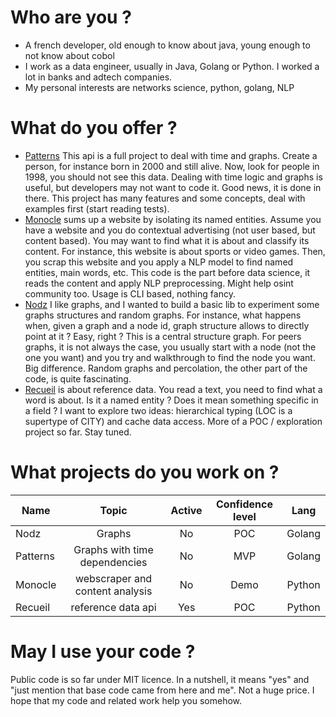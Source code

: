 # Who are you ? 

* A french developer, old enough to know about java, young enough to not know about cobol
* I work as a data engineer, usually in Java, Golang or Python. I worked a lot in banks and adtech companies.
* My personal interests are networks science, python, golang, NLP

# What do you offer ? 

* [Patterns](https://github.com/zefrenchwan/patterns) This api is a full project to deal with time and graphs. Create a person, for instance born in 2000 and still alive. Now, look for people in 1998, you should not see this data. Dealing with time logic and graphs is useful, but developers may not want to code it. Good news, it is done in there. This project has many features and some concepts, deal with examples first (start reading tests). 
* [Monocle](https://github.com/zefrenchwan/monocle) sums up a website by isolating its named entities. Assume you have a website and you do contextual advertising (not user based, but content based). You may want to find what it is about and classify its content. For instance, this website is about sports or video games. Then, you scrap this website and you apply a NLP model to find named entities, main words, etc. This code is the part before data science, it reads the content and apply NLP preprocessing. Might help osint community too. Usage is CLI based, nothing fancy. 
* [Nodz](https://github.com/zefrenchwan/nodz) I like graphs, and I wanted to build a basic lib to experiment some graphs structures and random graphs. For instance, what happens when, given a graph and a node id, graph structure allows to directly point at it ? Easy, right ? This is a central structure graph. For peers graphs, it is not always the case, you usually start with a node (not the one you want) and you try and walkthrough to find the node you want. Big difference. Random graphs and percolation, the other part of the code, is quite fascinating.
* [Recueil](https://github.com/zefrenchwan/recueil) is about reference data. You read a text, you need to find what a word is about. Is it a named entity ? Does it mean something specific in a field ? I want to explore two ideas: hierarchical typing (LOC is a supertype of CITY) and cache data access. More of a POC / exploration project so far. Stay tuned. 


# What projects do you work on ?

|   Name   |   Topic  |   Active | Confidence level |   Lang |
|---    |:-:    |:-:    |:-:  |:-:   |
| Nodz | Graphs | No | POC | Golang |
| Patterns | Graphs with time dependencies | No | MVP | Golang |
| Monocle | webscraper and content analysis | No | Demo | Python |
| Recueil | reference data api | Yes | POC | Python |

# May I use your code ? 

Public code is so far under MIT licence. 
In a nutshell, it means "yes" and "just mention that base code came from here and me". Not a huge price. 
I hope that my code and related work help you somehow. 
